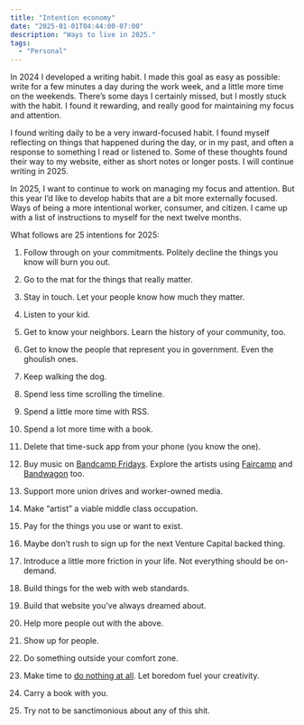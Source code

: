 ```yaml
---
title: "Intention economy"
date: "2025-01-01T04:44:00-07:00"
description: "Ways to live in 2025."
tags: 
  - "Personal"
---
```


In 2024 I developed a writing habit. I made this goal as easy as possible: write for a few minutes a day during the work week, and a little more time on the weekends. There’s some days I certainly missed, but I mostly stuck with the habit. I found it rewarding, and really good for maintaining my focus and attention.

I found writing daily to be a very inward-focused habit. I found myself reflecting on things that happened during the day, or in my past, and often a response to something I read or listened to. Some of these thoughts found their way to my website, either as short notes or longer posts. I will continue writing in 2025.

In 2025, I want to continue to work on managing my focus and attention. But this year I’d like to develop habits that are a bit more externally focused. Ways of being a more intentional worker, consumer, and citizen. I came up with a list of instructions to myself for the next twelve months.

What follows are 25 intentions for 2025:

1. Follow through on your commitments. Politely decline the things you know will burn you out.

2. Go to the mat for the things that really matter.

3. Stay in touch. Let your people know how much they matter.

4. Listen to your kid.

5. Get to know your neighbors. Learn the history of your community, too.

6. Get to know the people that represent you in government. Even the ghoulish ones.

7. Keep walking the dog.

8. Spend less time scrolling the timeline.

9. Spend a little more time with RSS.

10. Spend a lot more time with a book.

11. Delete that time-suck app from your phone (you know the one).

12. Buy music on [Bandcamp Fridays](https://isitbandcampfriday.com/). Explore the artists using [Faircamp](https://simonrepp.com/faircamp/) and [Bandwagon](https://bandwagon.fm/) too.

13. Support more union drives and worker-owned media.

14. Make “artist” a viable middle class occupation.

15. Pay for the things you use or want to exist.

16. Maybe don’t rush to sign up for the next Venture Capital backed thing.

17. Introduce a little more friction in your life. Not everything should be on-demand.

18. Build things for the web with web standards.

19. Build that website you’ve always dreamed about.

20. Help more people out with the above.

21. Show up for people.

22. Do something outside your comfort zone.

23. Make time to [do nothing at all](https://bookshop.org/a/21729/9781612198552). Let boredom fuel your creativity.

24. Carry a book with you.

25. Try not to be sanctimonious about any of this shit.

